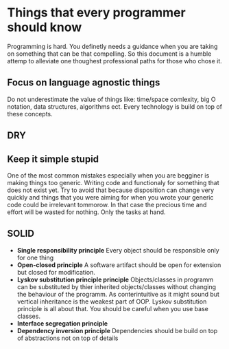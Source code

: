 # Things that every programmer should know
Programming is hard. You definetly needs a guidance when you are taking on something that can be that compelling. So this document is a humble attemp to alleviate one thoughest professional paths for those who chose it.

## Focus on language agnostic things
Do not underestimate the value of things like: time/space comlexity, big O notation, data structures, algorithms ect. Every technology is build on top of these concepts.

## DRY

## Keep it simple stupid
One of the most common mistakes especially when you are begginer is making things too generic. Writing code and functionaly for something that does not exist yet. Try to avoid that because disposition can change very quickly and things that you were aiming for when you wrote your generic code could be irrelevant tommorow. In that case the precious time and effort will be wasted for nothing. Only the tasks at hand.

## SOLID
  * __Single responsibility principle__
  Every object should be responsible only for one thing
  * __Open-closed principle__
  A software artifact should be open for extension but closed for modification.
  * __Lyskov substitution principle principle__
  Objects/classes in programm can be substituted by thier inherited objects/classes without changing the behaviour of the programm.
  As conterintuitive as it might sound but vertical inheritance is the weakest part of OOP. Lyskov substitution principle is all about that. You should be careful when you use base classes.
  * __Interface segregation principle__
  * __Dependency inversion principle__
  Dependencies should be build on top of abstractions not on top of details
  
  
